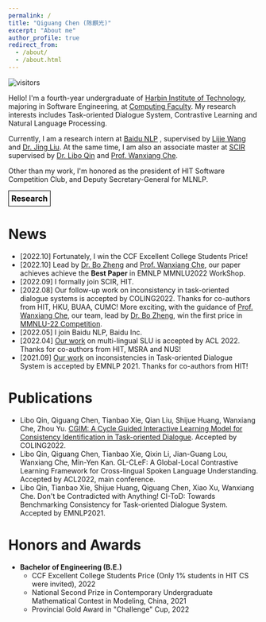 ```yaml
---
permalink: /
title: "Qiguang Chen (陈麒光)"
excerpt: "About me"
author_profile: true
redirect_from:
  - /about/
  - /about.html
---
```


<style>
    .navA{
      display: inline-block;
      margin-right: 13px;
      font-size: 16px;
      font-weight: 700;
      color: #000;
      text-decoration: none;
      padding: 5px ;
      border: #000 1px solid;
    }
    .navA:hover{
      color: #fff;
      background-color: #000;
    }
  </style>

![visitors](https://visitor-badge.glitch.me/badge?page_id=lightchen233.github.io&right_color=green)

Hello! I'm a fourth-year undergraduate of [Harbin Institute of Technology](http://www.hit.edu.cn/), majoring in Software Engineering, at [Computing Faculty](http://cs.hit.edu.cn/). My research interests includes Task-oriented Dialogue System, Contrastive Learning and Natural Language Processing.

Currently, I am a research intern at [Baidu NLP](https://nlp.baidu.com/homepage/index) , supervised by [Lijie Wang](https://scholar.google.com/citations?user=bMsGAi0AAAAJ) and [Dr. Jing Liu](https://scholar.google.com/citations?hl=zh-CN&user=_NtB74oAAAAJ). At the same time, I am also an associate master at [SCIR](http://ir.hit.edu.cn/) supervised by [Dr. Libo Qin](http://ir.hit.edu.cn/~lbqin/) and [Prof. Wanxiang Che](http://ir.hit.edu.cn/~car/).

Other than my work, I'm honored as the president of HIT Software Competition Club, and Deputy Secretary-General for MLNLP.

<a href="#News" class="navA">Research</a>

# News

- \[2022.10\] Fortunately, I win the CCF Excellent College Students  Price!  
- \[2022.10\] Lead by [Dr. Bo Zheng](https://scholar.google.com/citations?hl=zh-CN&user=PpYQpzoAAAAJ)  and [Prof. Wanxiang Che](http://ir.hit.edu.cn/~car/), our paper achieves achieve the **Best Paper** in EMNLP MMNLU2022 WorkShop.
- \[2022.09\] I formally join SCIR, HIT.
- \[2022.08\] Our follow-up work on inconsistency in task-oriented dialogue systems is accepted by COLING2022. Thanks for co-authors from HIT, HKU, BUAA, CUMC! More exciting, with the guidance of [Prof. Wanxiang Che](http://ir.hit.edu.cn/~car/), our team, lead by [Dr. Bo Zheng](https://scholar.google.com/citations?hl=zh-CN&user=PpYQpzoAAAAJ), win the first price in [MMNLU-22 Competition](https://mmnlu-22.github.io/Competition/).
- \[2022.05\] I join Baidu NLP, Baidu Inc.
- \[2022.04\] [Our work](https://arxiv.org/abs/2204.08325) on multi-lingual SLU is accepted by ACL 2022. Thanks for co-authors from HIT, MSRA and NUS!
- \[2021.09\] [Our work](https://arxiv.org/abs/2109.11292) on inconsistencies in Task-oriented Dialogue System is accepted by EMNLP 2021. Thanks for co-authors from HIT!

# Publications

- Libo Qin, Qiguang Chen, Tianbao Xie, Qian Liu, Shijue Huang, Wanxiang Che, Zhou Yu. [CGIM: A Cycle Guided Interactive Learning Model for Consistency Identification in Task-oriented Dialogue](https://aclanthology.org/2022.coling-1.37.pdf).  Accepted by COLING2022.
- Libo Qin, Qiguang Chen, Tianbao Xie, Qixin Li, Jian-Guang Lou, Wanxiang Che, Min-Yen Kan. GL-CLeF: A Global-Local Contrastive Learning Framework for Cross-lingual Spoken Language Understanding.  Accepted by ACL2022, main conference.
- Libo Qin, Tianbao Xie, Shijue Huang, Qiguang Chen, Xiao Xu, Wanxiang Che. Don't be Contradicted with Anything! CI-ToD: Towards Benchmarking Consistency for Task-oriented Dialogue System. Accepted by EMNLP2021.

# Honors and Awards

- **Bachelor of Engineering (B.E.)**
	- CCF Excellent College Students  Price (Only 1% students in HIT CS were invited), 2022
	- National Second Prize in Contemporary Undergraduate Mathematical Contest in Modeling, China, 2021
	- Provincial Gold Award in "Challenge" Cup, 2022

